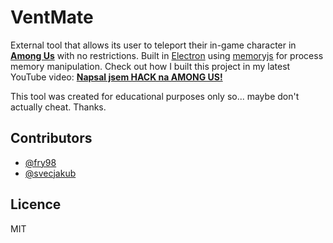 # VentMate
External tool that allows its user to teleport their in-game character in [**Among Us**](https://store.steampowered.com/app/945360/Among_Us/) with no restrictions. Built in [Electron](https://www.electronjs.org/) using [memoryjs](https://www.npmjs.com/package/memoryjs) for process memory manipulation. Check out how I built this project in my latest YouTube video: [**Napsal jsem HACK na AMONG US!**](https://youtu.be/dzryc8nWpm0)

This tool was created for educational purposes only so... maybe don't actually cheat. Thanks.

## Contributors
- [@fry98](https://github.com/Fry98)
- [@svecjakub](https://github.com/svecjakub)

## Licence
MIT
